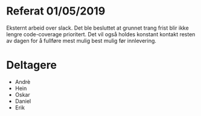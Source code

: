 # Referat 01/05/2019
Eksternt arbeid over slack. Det ble besluttet at grunnet trang frist blir ikke lengre code-coverage prioritert.
Det vil også holdes konstant kontakt resten av dagen for å fullføre mest mulig best mulig før innlevering. 

# Deltagere
* Andrè
* Hein
* Oskar
* Daniel
* Erik